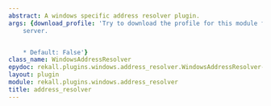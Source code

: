 ```yaml
---
abstract: A windows specific address resolver plugin.
args: {download_profile: 'Try to download the profile for this module from the symbol
    server.


    * Default: False'}
class_name: WindowsAddressResolver
epydoc: rekall.plugins.windows.address_resolver.WindowsAddressResolver-class.html
layout: plugin
module: rekall.plugins.windows.address_resolver
title: address_resolver
---
```


